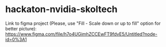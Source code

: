 # hackaton-nvidia-skoltech

Link to figma project (Please, use "Fill - Scale down or up to fill" option for better picture):
https://www.figma.com/file/h7o4UGimhZCCEwFT9fdvE5/Untitled?node-id=0%3A1
